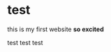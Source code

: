 # test
<html>
<head>
  <meta charset="utf-8">
  <meta name="viewport" content="width=device-width, initial-scale=1">
  <title>first website ever</title>

this is my first website <b> so excited</b>

<body> 
  test test test
</body>

</html>
